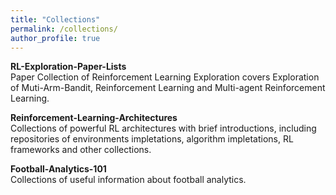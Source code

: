 ```yaml
---
title: "Collections"
permalink: /collections/
author_profile: true
---
```


<b>RL-Exploration-Paper-Lists</b><br>
Paper Collection of Reinforcement Learning Exploration covers Exploration of Muti-Arm-Bandit, Reinforcement Learning and Multi-agent Reinforcement Learning.<br>

<b>Reinforcement-Learning-Architectures</b><br>
Collections of powerful RL architectures with brief introductions, including repositories of environments impletations, algorithm impletations, RL frameworks and other collections.<br>

<b>Football-Analytics-101</b><br>
Collections of useful information about football analytics.<br>
